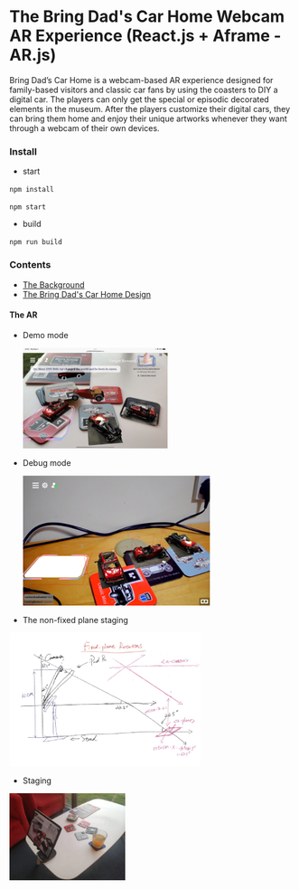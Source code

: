 # The Bring Dad's Car Home Webcam AR Experience (React.js + Aframe - AR.js)

Bring Dad’s Car Home is a webcam-based AR experience designed for family-based visitors and classic car fans by using the coasters to DIY a digital car. The players can only get the special or episodic decorated elements in the museum. After the players customize their digital cars, they can bring them home and enjoy their unique artworks whenever they want through a webcam of their own devices. 

### Install

- start

``npm install``

``npm start``

- build

``npm run build``

### Contents

- [The Background](https://github.com/yyt1208732230/ar_bring_dads_car_home/blob/development_v1/introduction/background.md)
- [The Bring Dad's Car Home Design](https://github.com/yyt1208732230/ar_bring_dads_car_home/blob/development_v1/introduction/the%20experience.md)

#### The AR

- Demo mode

  <img src="https://github.com/yyt1208732230/ar_bring_dads_car_home/blob/development_v1/frontend/docs/demo1.jpg?raw=true" alt="demo1.jpg" style="zoom: 25%;" />

- Debug mode

  <img src="https://github.com/yyt1208732230/ar_bring_dads_car_home/blob/development_v1/frontend/docs/debug1.png?raw=true" alt="debug1.png" style="zoom: 80%;" />

- The non-fixed plane staging

<img src="https://github.com/yyt1208732230/ar_bring_dads_car_home/blob/development_v1/frontend/docs/fixed-plane-collection-answerarea.jpg?raw=true" alt="fixed-plane-collection-answerarea.jpg" style="zoom:33%;" />

- Staging

<img src="https://github.com/yyt1208732230/ar_bring_dads_car_home/blob/development_v1/frontend/docs/staging.jpg?raw=true" alt="staging.jpg" style="zoom: 20%;" />
